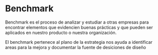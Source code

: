 # Benchmark

Benchmark es el proceso de analizar y estudiar a otras empresas para encontrar elementos que evidencien buenas prácticas y que pueden ser aplicados en nuestro producto o nuestra organización.

El benchmark pertenece al plano de la estrategia
nos ayuda a identificar areas para la mejora y documentar la fuente de desiciones de diseño